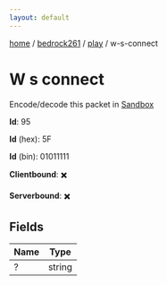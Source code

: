 ```yaml
---
layout: default
---
```


[home](/)  /  [bedrock261](/protocol/bedrock261)  /  [play](/protocol/bedrock261/play)  /  w-s-connect

# W s connect

Encode/decode this packet in [Sandbox](../../../sandbox/bedrock261#Play.WSConnect)

**Id**: 95

**Id** (hex): 5F

**Id** (bin): 01011111

**Clientbound**: ✖️

**Serverbound**: ✖️

## Fields

Name | Type
---|---
? | string
